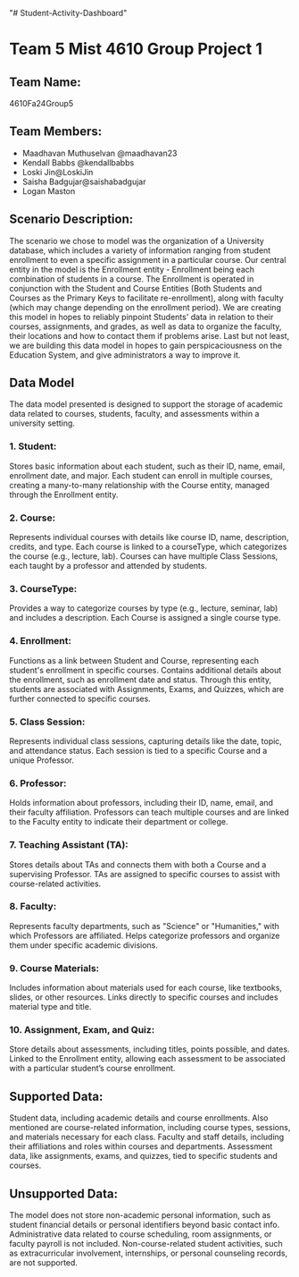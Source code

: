 "# Student-Activity-Dashboard" 
<h1>Team 5 Mist 4610 Group Project 1</h1>

<h2>Team Name:</h2>
<p>4610Fa24Group5</p>

<h2>Team Members:</h2>
<ul>
  <li>Maadhavan Muthuselvan @maadhavan23</li>
  <li>Kendall Babbs @kendallbabbs</li>
  <li>Loski Jin@LoskiJin</li>
  <li>Saisha Badgujar@saishabadgujar</li>
  <li>Logan Maston</li>
</ul>

<h2>Scenario Description:</h2>
<p>The scenario we chose to model was the organization of a University database, which includes a variety of information ranging from student enrollment to even a specific assignment in a particular course. Our central entity in the model is the Enrollment entity - Enrollment being each combination of students in a course. The Enrollment is operated in conjunction with the Student and Course Entities (Both Students and Courses as the Primary Keys to facilitate re-enrollment), along with faculty (which may change depending on the enrollment period). We are creating this model in hopes to reliably pinpoint Students' data in relation to their courses, assignments, and grades, as well as data to organize the faculty, their locations and how to contact them if problems arise. Last but not least, we are building this data model in hopes to gain perspicaciousness on the Education System, and give administrators a way to improve it.</p>

<h2>Data Model</h2>

<p>The data model presented is designed to support the storage of academic data related to courses, students, faculty, and assessments within a university setting.</p>

<h3>1. Student:</h3>
<p>Stores basic information about each student, such as their ID, name, email, enrollment date, and major. Each student can enroll in multiple courses, creating a many-to-many relationship with the Course entity, managed through the Enrollment entity.</p>

<h3>2. Course:</h3>
<p>Represents individual courses with details like course ID, name, description, credits, and type. Each course is linked to a courseType, which categorizes the course (e.g., lecture, lab). Courses can have multiple Class Sessions, each taught by a professor and attended by students.</p>

<h3>3. CourseType:</h3>
<p>Provides a way to categorize courses by type (e.g., lecture, seminar, lab) and includes a description. Each Course is assigned a single course type.</p>

<h3>4. Enrollment:</h3>
<p>Functions as a link between Student and Course, representing each student's enrollment in specific courses. Contains additional details about the enrollment, such as enrollment date and status. Through this entity, students are associated with Assignments, Exams, and Quizzes, which are further connected to specific courses.</p>

<h3>5. Class Session:</h3>
<p>Represents individual class sessions, capturing details like the date, topic, and attendance status. Each session is tied to a specific Course and a unique Professor.</p>

<h3>6. Professor:</h3>
<p>Holds information about professors, including their ID, name, email, and their faculty affiliation. Professors can teach multiple courses and are linked to the Faculty entity to indicate their department or college.</p>

<h3>7. Teaching Assistant (TA):</h3>
<p>Stores details about TAs and connects them with both a Course and a supervising Professor. TAs are assigned to specific courses to assist with course-related activities.</p>

<h3>8. Faculty:</h3>
<p>Represents faculty departments, such as "Science" or "Humanities," with which Professors are affiliated. Helps categorize professors and organize them under specific academic divisions.</p>

<h3>9. Course Materials:</h3>
<p>Includes information about materials used for each course, like textbooks, slides, or other resources. Links directly to specific courses and includes material type and title.</p>

<h3>10. Assignment, Exam, and Quiz:</h3>
<p>Store details about assessments, including titles, points possible, and dates. Linked to the Enrollment entity, allowing each assessment to be associated with a particular student’s course enrollment.</p>

<h2>Supported Data:</h2>
<p>Student data, including academic details and course enrollments. Also mentioned are course-related information, including course types, sessions, and materials necessary for each class. Faculty and staff details, including their affiliations and roles within courses and departments. Assessment data, like assignments, exams, and quizzes, tied to specific students and courses.</p>

<h2>Unsupported Data:</h2>
<p>The model does not store non-academic personal information, such as student financial details or personal identifiers beyond basic contact info. Administrative data related to course scheduling, room assignments, or faculty payroll is not included. Non-course-related student activities, such as extracurricular involvement, internships, or personal counseling records, are not supported.</p>

